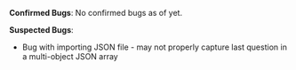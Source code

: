 **Confirmed Bugs**:
No confirmed bugs as of yet.

**Suspected Bugs**:
- Bug with importing JSON file - may not properly capture last question in a multi-object JSON array
